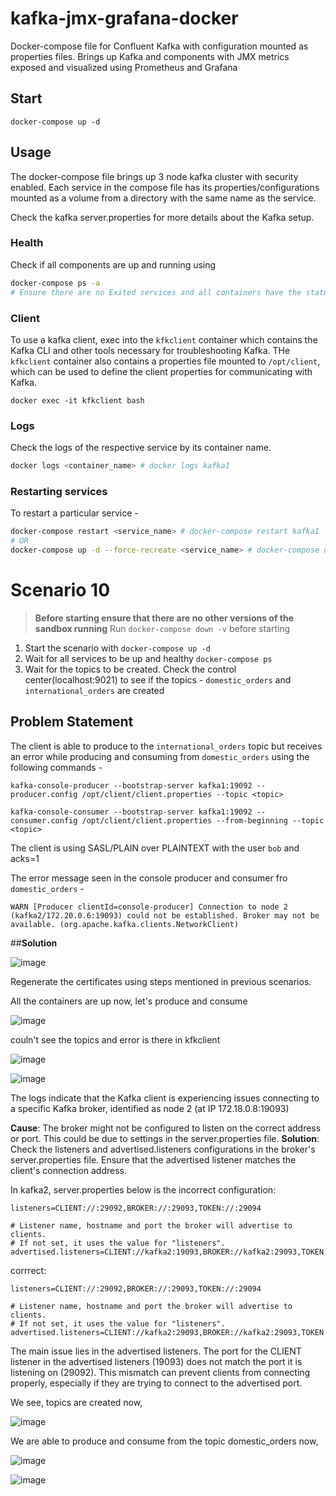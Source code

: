 # kafka-jmx-grafana-docker

Docker-compose file for Confluent Kafka with configuration mounted as properties files. Brings up Kafka and components with JMX metrics exposed and visualized using Prometheus and Grafana

## Start

```
docker-compose up -d
```

## Usage

The docker-compose file brings up 3 node kafka cluster with security enabled. Each service in the compose file has its properties/configurations mounted as a volume from a directory with the same name as the service.

Check the kafka server.properties for more details about the Kafka setup.

### Health

Check if all components are up and running using

```bash
docker-compose ps -a
# Ensure there are no Exited services and all containers have the status `Up`
```


### Client

To use a kafka client, exec into the `kfkclient` container which contains the Kafka CLI and other tools necessary for troubleshooting Kafka. THe `kfkclient` container also contains a properties file mounted to `/opt/client`, which can be used to define the client properties for communicating with Kafka.

```
docker exec -it kfkclient bash
```

### Logs

Check the logs of the respective service by its container name.

```bash
docker logs <container_name> # docker logs kafka1
```

### Restarting services

To restart a particular service - 

```bash
docker-compose restart <service_name> # docker-compose restart kafka1
# OR
docker-compose up -d --force-recreate <service_name> # docker-compose up -d --force-recreate kafka1
```

# Scenario 10

> **Before starting ensure that there are no other versions of the sandbox running**
> Run `docker-compose down -v` before starting

1. Start the scenario with `docker-compose up -d`
2. Wait for all services to be up and healthy `docker-compose ps`
3. Wait for the topics to be created. Check the control center(localhost:9021) to see if the topics - `domestic_orders` and `international_orders` are created

## Problem Statement

The client is able to produce to the `international_orders` topic but receives an error while producing and consuming from `domestic_orders` using the following commands -

```
kafka-console-producer --bootstrap-server kafka1:19092 --producer.config /opt/client/client.properties --topic <topic>

kafka-console-consumer --bootstrap-server kafka1:19092 --consumer.config /opt/client/client.properties --from-beginning --topic <topic> 
```

The client is using SASL/PLAIN over PLAINTEXT with the user `bob` and acks=1

The error message seen in the console producer and consumer fro `domestic_orders` - 

```
WARN [Producer clientId=console-producer] Connection to node 2 (kafka2/172.20.0.6:19093) could not be established. Broker may not be available. (org.apache.kafka.clients.NetworkClient)
```

##**Solution**


![image](https://github.com/user-attachments/assets/aa53ab57-8847-4fc3-9040-1feab3e3b595)

Regenerate the certificates using steps mentioned in previous scenarios.

All the containers are up now, let's produce and consume 

![image](https://github.com/user-attachments/assets/587f7b68-9f39-419e-a75c-0607f696fb8f)


couln't see the topics and error is there in kfkclient

![image](https://github.com/user-attachments/assets/5f04c665-022b-4e2f-8008-9d4220bb9af0)

![image](https://github.com/user-attachments/assets/f13dcaf3-5427-4a04-85fb-5d2266400232)

The logs indicate that the Kafka client is experiencing issues connecting to a specific Kafka broker, identified as node 2 (at IP 172.18.0.8:19093)

**Cause**: The broker might not be configured to listen on the correct address or port. This could be due to settings in the server.properties file.
**Solution**: Check the listeners and advertised.listeners configurations in the broker's server.properties file. Ensure that the advertised listener matches the client's connection address.

In kafka2, server.properties below is the incorrect configuration:

```
listeners=CLIENT://:29092,BROKER://:29093,TOKEN://:29094

# Listener name, hostname and port the broker will advertise to clients.
# If not set, it uses the value for "listeners".
advertised.listeners=CLIENT://kafka2:19093,BROKER://kafka2:29093,TOKEN://kafka2:29094
```
corrrect:

```
listeners=CLIENT://:29092,BROKER://:29093,TOKEN://:29094

# Listener name, hostname and port the broker will advertise to clients.
# If not set, it uses the value for "listeners".
advertised.listeners=CLIENT://kafka2:29093,BROKER://kafka2:29093,TOKEN://kafka2:29094

```

The main issue lies in the advertised listeners. The port for the CLIENT listener in the advertised listeners (19093) does not match the port it is listening on (29092). This mismatch can prevent clients from connecting properly, especially if they are trying to connect to the advertised port.

We see, topics are created now,


![image](https://github.com/user-attachments/assets/21539023-fa7e-4356-bfaf-24c7831290ce)

We are able to produce and consume from the topic domestic_orders now,

![image](https://github.com/user-attachments/assets/b509f9a8-0632-4089-a304-7c387787ebe5)

![image](https://github.com/user-attachments/assets/4b6b5167-cd83-4007-af4d-4b8c7b5d9149)


